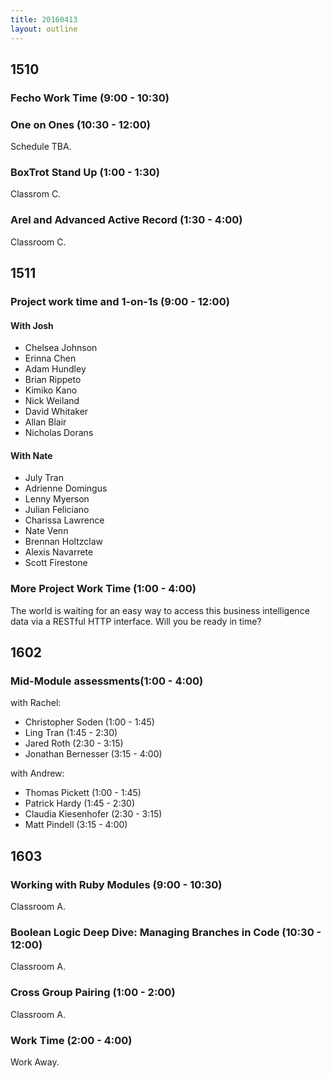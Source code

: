 ```yaml
---
title: 20160413
layout: outline
---
```


## 1510

### Fecho Work Time (9:00 - 10:30)

### One on Ones (10:30 - 12:00)

Schedule TBA.

### BoxTrot Stand Up (1:00 - 1:30)

Classrom C.

### Arel and Advanced Active Record (1:30 - 4:00)

Classroom C.


## 1511

### Project work time and 1-on-1s (9:00 - 12:00)

#### With Josh
- Chelsea Johnson
- Erinna Chen
- Adam Hundley
- Brian Rippeto
- Kimiko Kano
- Nick Weiland
- David Whitaker
- Allan Blair
- Nicholas Dorans

#### With Nate

- July Tran
- Adrienne Domingus
- Lenny Myerson
- Julian Feliciano
- Charissa Lawrence
- Nate Venn
- Brennan Holtzclaw
- Alexis Navarrete
- Scott Firestone

### More Project Work Time (1:00 - 4:00)

The world is waiting for an easy way to access this business intelligence data via a RESTful HTTP interface. Will you be ready in time?

## 1602

### Mid-Module assessments(1:00 - 4:00)

with Rachel:

* Christopher Soden (1:00 - 1:45)
* Ling Tran (1:45 - 2:30)
* Jared Roth (2:30 - 3:15)
* Jonathan Bernesser (3:15 - 4:00)

with Andrew:

* Thomas Pickett (1:00 - 1:45)
* Patrick Hardy (1:45 - 2:30)
* Claudia Kiesenhofer (2:30 - 3:15)
* Matt Pindell (3:15 - 4:00)

## 1603

### Working with Ruby Modules (9:00 - 10:30)

Classroom A.

### Boolean Logic Deep Dive: Managing Branches in Code (10:30 - 12:00)

Classroom A.

### Cross Group Pairing (1:00 - 2:00)

Classroom A.

### Work Time (2:00 - 4:00)

Work Away.
